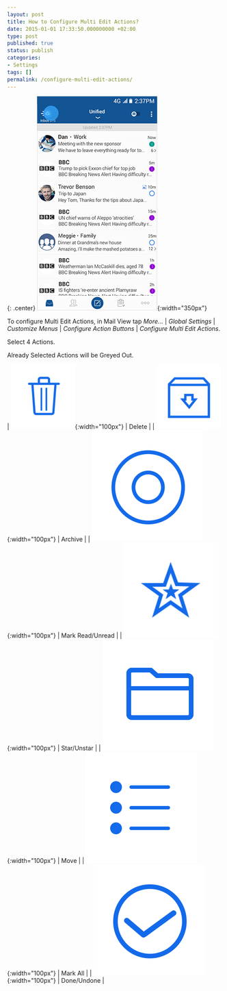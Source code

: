 ```yaml
---
layout: post
title: How to Configure Multi Edit Actions?
date: 2015-01-01 17:33:50.000000000 +02:00
type: post
published: true
status: publish
categories:
- Settings
tags: []
permalink: /configure-multi-edit-actions/
---
```


{: .center}
![](/assets/BlueMail_MultiEdit_Hold.gif){:width="350px"}

To configure Multi Edit Actions, in Mail View tap *More...* \| *Global Settings* \| *Customize Menus* \| *Configure Action Buttons* \| *Configure Multi Edit Actions*.

Select 4 Actions.

Already Selected Actions will be Greyed Out.

| ![](/assets/folder_trash-150x150.png){:width="100px"} | Delete |
| ![](/assets/ic_action_wear_archive-150x150.png){:width="100px"} | Archive |
| ![](/assets/ic_action_wear_mark_as_read.png){:width="100px"} | Mark Read/Unread |
| ![](/assets/menu_item_star.png){:width="100px"} | Star/Unstar |
| ![](/assets/ic_action_move.png){:width="100px"} | Move |
| ![](/assets/mark_all.png){:width="100px"} | Mark All |
| ![](/assets/ic_action_done.png){:width="100px"} | Done/Undone |